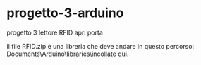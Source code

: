 # progetto-3-arduino
progetto 3 lettore RFID apri porta

il file RFID.zip è una libreria che deve andare in questo percorso: Documents\Arduino\libraries\incollate qui.
